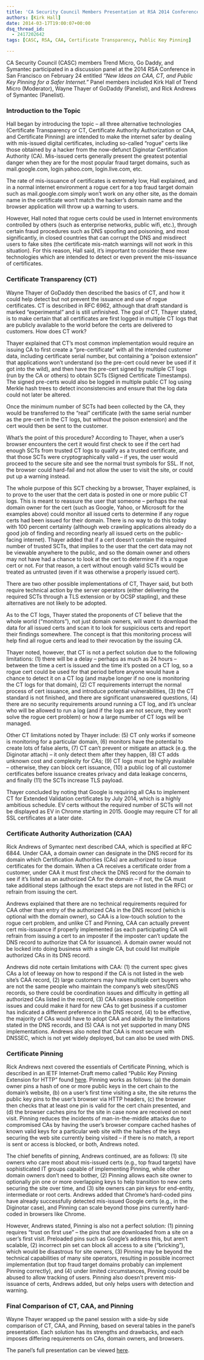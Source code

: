 ```yaml
---
title: 'CA Security Council Members Presentation at RSA 2014 Conference: New Ideas on CAA, CT, and Public Key Pinning for a Safer Internet'
authors: [Kirk Hall]
date: 2014-03-17T19:00:07+00:00
dsq_thread_id:
  - 2417202642
tags: [CASC, RSA, CAA, Certificate Transparency, Public Key Pinning]

---
```

CA Security Council (CASC) members Trend Micro, Go Daddy, and Symantec participated in a discussion panel at the 2014 RSA Conference in San Francisco on February 24 entitled _&ldquo;New Ideas on CAA, CT, and Public Key Pinning for a Safer Internet.&rdquo;_ Panel members included Kirk Hall of Trend Micro (Moderator), Wayne Thayer of GoDaddy (Panelist), and Rick Andrews of Symantec (Panelist).

### Introduction to the Topic

Hall began by introducing the topic &ndash; all three alternative technologies (Certificate Transparency or CT, Certificate Authority Authorization or CAA, and Certificate Pinning) are intended to make the internet safer by dealing with mis-issued digital certificates, including so-called &ldquo;rogue&rdquo; certs like those obtained by a hacker from the now-defunct Diginotar Certification Authority (CA). Mis-issued certs generally present the greatest potential danger when they are for the most popular fraud target domains, such as mail.google.com, login.yahoo.com, login.live.com, etc.

The rate of mis-issuance of certificates is extremely low, Hall explained, and in a normal internet environment a rogue cert for a top fraud target domain such as mail.google.com simply won&rsquo;t work on any other site, as the domain name in the certificate won&rsquo;t match the hacker&rsquo;s domain name and the browser application will throw up a warning to users. 

However, Hall noted that rogue certs could be used in Internet environments controlled by others (such as enterprise networks, public wifi, etc.), through certain fraud procedures such as DNS spoofing and poisoning, and most significantly, in closed countries that can corrupt the DNS and misdirect users to fake sites (the certificate mis-match warnings will not work in this situation). For this reason, Hall said, it&rsquo;s important to consider these new technologies which are intended to detect or even prevent the mis-issuance of certificates.

### Certificate Transparency (CT)

Wayne Thayer of GoDaddy then described the basics of CT, and how it could help detect but not prevent the issuance and use of rogue certificates. CT is described in RFC 6962, although that draft standard is marked &ldquo;experimental&rdquo; and is still unfinished. The goal of CT, Thayer stated, is to make certain that all certificates are first logged in multiple CT logs that are publicly available to the world before the certs are delivered to customers. How does CT work? 

Thayer explained that CT&rsquo;s most common implementation would require an issuing CA to first create a &ldquo;pre-certificate&rdquo; with all the intended customer data, including certificate serial number, but containing a &ldquo;poison extension&rdquo; that applications won&rsquo;t understand (so the pre-cert could never be used if it got into the wild), and then have the pre-cert signed by multiple CT logs (run by the CA or others) to obtain SCTs (Signed Certificate Timestamps). The signed pre-certs would also be logged in multiple public CT log using Merkle hash trees to detect inconsistencies and ensure that the log data could not later be altered. 

Once the minimum number of SCTs had been collected by the CA, they would be transferred to the &ldquo;real&rdquo; certificate (with the same serial number as the pre-cert in the CT logs, but without the poison extension) and the cert would then be sent to the customer.

What&rsquo;s the point of this procedure? According to Thayer, when a user&rsquo;s browser encounters the cert it would first check to see if the cert had enough SCTs from trusted CT logs to qualify as a trusted certificate, and that those SCTs were cryptographically valid &ndash; if yes, the user would proceed to the secure site and see the normal trust symbols for SSL. If not, the browser could hard-fail and not allow the user to visit the site, or could put up a warning instead.

The whole purpose of this SCT checking by a browser, Thayer explained, is to prove to the user that the cert data is posted in one or more public CT logs. This is meant to reassure the user that someone &ndash; perhaps the real domain owner for the cert (such as Google, Yahoo, or Microsoft for the examples above) could monitor all issued certs to determine if any rogue certs had been issued for their domain. There is no way to do this today with 100 percent certainty (although web crawling applications already do a good job of finding and recording nearly all issued certs on the public-facing internet). Thayer added that if a cert doesn&rsquo;t contain the required number of trusted SCTs, that implies to the user that the cert data may not be viewable anywhere to the public, and so the domain owner and others may not have had a chance to look at the cert to determine if it&rsquo;s a rogue cert or not. For that reason, a cert without enough valid SCTs would be treated as untrusted (even if it was otherwise a properly issued cert).

There are two other possible implementations of CT, Thayer said, but both require technical action by the server operators (either delivering the required SCTs through a TLS extension or by OCSP stapling), and these alternatives are not likely to be adopted.

As to the CT logs, Thayer stated the proponents of CT believe that the whole world (&ldquo;monitors&rdquo;), not just domain owners, will want to download the data for all issued certs and scan it to look for suspicious certs and report their findings somewhere. The concept is that this monitoring process will help find all rogue certs and lead to their revocation by the issuing CA.

Thayer noted, however, that CT is not a perfect solution due to the following limitations: (1) there will be a delay &ndash; perhaps as much as 24 hours &ndash; between the time a cert is issued and the time it&rsquo;s posted on a CT log, so a rogue cert could be used for that period before anyone would have a chance to detect it on a CT log (and maybe longer if no one is monitoring the CT logs for that domain), (2) CT requirements interrupt the normal process of cert issuance, and introduce potential vulnerabilities, (3) the CT standard is not finished, and there are significant unanswered questions, (4) there are no security requirements around running a CT log, and it&rsquo;s unclear who will be allowed to run a log (and if the logs are not secure, they won&rsquo;t solve the rogue cert problem) or how a large number of CT logs will be managed.

Other CT limitations noted by Thayer include: (5) CT only works if someone is monitoring for a particular domain, (6) monitors have the potential to create lots of false alerts, (7) CT can&rsquo;t prevent or mitigate an attack (e.g. the Diginotar attach) &ndash; it only detect them after they happen, (8) CT adds unknown cost and complexity for CAs; (9) CT logs must be highly available &ndash; otherwise, they can block cert issuance, (10) a public log of all customer certificates before issuance creates privacy and data leakage concerns, and finally (11) the SCTs increase TLS payload.

Thayer concluded by noting that Google is requiring all CAs to implement CT for Extended Validation certificates by July 2014, which is a highly ambitious schedule. EV certs without the required number of SCTs will not be displayed as EV in Chrome starting in 2015. Google may require CT for all SSL certificates at a later date.

### Certificate Authority Authorization (CAA)

Rick Andrews of Symantec next described CAA, which is specified at RFC 6844. Under CAA, a domain owner can designate in the DNS record for its domain which Certification Authorities (CAs) are authorized to issue certificates for the domain. When a CA receives a certificate order from a customer, under CAA it must first check the DNS record for the domain to see if it&rsquo;s listed as an authorized CA for the domain &ndash; if not, the CA must take additional steps (although the exact steps are not listed in the RFC) or refrain from issuing the cert. 

Andrews explained that there are no technical requirements required for CAA other than entry of the authorized CAs in the DNS record (which is optional with the domain owner), so CAA is a low-touch solution to the rogue cert problem, and unlike CT and Pinning, CAA can actually prevent cert mis-issuance if properly implemented (as each participating CA will refrain from issuing a cert to an imposter if the imposter can&rsquo;t update the DNS record to authorize that CA for issuance). A domain owner would not be locked into doing business with a single CA, but could list multiple authorized CAs in its DNS record.

Andrews did note certain limitations with CAA: (1) the current spec gives CAs a lot of leeway on how to respond if the CA is not listed in the web site&rsquo;s CAA record, (2) large customers may have multiple cert buyers who are not the same people who maintain the company&rsquo;s web sites/DNS records, so there could be coordination issues and difficulty in getting all authorized CAs listed in the record, (3) CAA raises possible competition issues and could make it hard for new CAs to get business if a customer has indicated a different preference in the DNS record, (4) to be effective, the majority of CAs would have to adopt CAA and abide by the limitations stated in the DNS records, and (5) CAA is not yet supported in many DNS implementations. Andrews also noted that CAA is most secure with DNSSEC, which is not yet widely deployed, but can also be used with DNS.

### Certificate Pinning

Rick Andrews next covered the essentials of Certificate Pinning, which is described in an IETF Internet-Draft memo called &ldquo;Public Key Pinning Extension for HTTP&rdquo; found [here][1]. Pinning works as follows: (a) the domain owner pins a hash of one or more public keys in the cert chain to the domain&rsquo;s website, (b) on a user&rsquo;s first time visiting a site, the site returns the public key pins to the user&rsquo;s browser via HTTP headers, (c) the browser then checks that at least one pin is valid for the cert chain presented, and (d) the browser caches pins for the site in case none are received on next visit. Pinning reduces the incidents of man-in-the-middle attacks due to compromised CAs by having the user&rsquo;s browser compare cached hashes of known valid keys for a particular web site with the hashes of the keys securing the web site currently being visited &ndash; if there is no match, a report is sent or access is blocked, or both, Andrews noted.

The chief benefits of pinning, Andrews continued, are as follows: (1) site owners who care most about mis-issued certs (e.g., top fraud targets) have sophisticated IT groups capable of implementing Pinning, while other domain owners don&rsquo;t need to bother, (2) Pinning allows each site owner to optionally pin one or more overlapping keys to help transition to new certs securing the site over time, and (3) site owners can pin keys for end-entity, intermediate or root certs. Andrews added that Chrome&rsquo;s hard-coded pins have already successfully detected mis-issued Google certs (e.g., in the Diginotar case), and Pinning can scale beyond those pins currently hard-coded in browsers like Chrome.

However, Andrews stated, Pinning is also not a perfect solution: (1) pinning requires &ldquo;trust on first use&rdquo; &ndash; the pins that are downloaded from a site on a user&rsquo;s first visit. Preloaded pins such as Google&rsquo;s address this, but aren&rsquo;t scalable, (2) incorrect pin set can block all access to a site (&ldquo;bricking&rdquo;), which would be disastrous for site owners, (3) Pinning may be beyond the technical capabilities of many site operators, resulting in possible incorrect implementation (but top fraud target domains probably can implement Pinning correctly), and (4) under limited circumstances, Pinning could be abused to allow tracking of users. Pinning also doesn&rsquo;t prevent mis-issuance of certs, Andrews added, but only helps users with detection and warning.

### Final Comparison of CT, CAA, and Pinning

Wayne Thayer wrapped up the panel session with a side-by side comparison of CT, CAA, and Pinning, based on several tables in the panel&rsquo;s presentation. Each solution has its strengths and drawbacks, and each imposes differing requirements on CAs, domain owners, and browsers.

The panel&rsquo;s full presentation can be viewed [here][2].

 [1]: http://tools.ietf.org/html/draft-ietf-websec-key-pinning-11
 [2]: http://slidesha.re/1i3XtO3